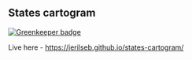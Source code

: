 ## States cartogram

[![Greenkeeper badge](https://badges.greenkeeper.io/jerilseb/states-cartogram.svg)](https://greenkeeper.io/)

Live here - https://jerilseb.github.io/states-cartogram/

